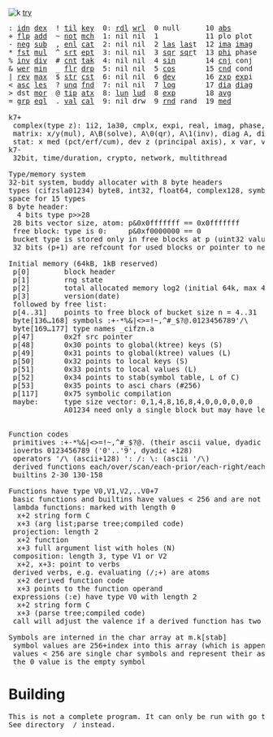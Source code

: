 ![k](https://ktye.github.io/k32.png) [try](https://ktye.github.io)
<pre>: <a href="../../blob/master/k.go#L802">idn</a> <a href="../../blob/master/k.go#L488">dex</a>  ! <a href="../../blob/master/k.go#L1114">til</a> <a href="../../blob/master/k.go#L2777">key</a>  0: <a href="../../blob/master/k.go#L4521">rdl</a> <a href="../../blob/master/k.go#L4525">wrl</a>  0 null      10 <a href="../../blob/master/k.go#L2563">abs</a>        20 <a href="../../blob/master/k.go#L6354">med</a>  130 ... in      140 <a href="../../blob/master/k.go#L6249">mvg</a> <a href="../../blob/master/k.go#L6218">avg</a>
+ <a href="../../blob/master/k.go#L803">flp</a> <a href="../../blob/master/k.go#L2724">add</a>  ~ <a href="../../blob/master/k.go#L1208">not</a> <a href="../../blob/master/k.go#L2816">mch</a>  1: nil nil  1           11 plo plot   21 <a href="../../blob/master/k.go#L6149">vri</a>  131 ... within  141 <a href="../../blob/master/k.go#L6366">pct</a> <a href="../../blob/master/k.go#L6354">med</a>
- <a href="../../blob/master/k.go#L842">neg</a> <a href="../../blob/master/k.go#L2725">sub</a>  , <a href="../../blob/master/k.go#L1233">enl</a> <a href="../../blob/master/k.go#L2860">cat</a>  2: nil nil  2 <a href="../../blob/master/k.go#L881">las</a> <a href="../../blob/master/k.go#L881">las</a>t  12 <a href="../../blob/master/k.go#L2578">ima</a> <a href="../../blob/master/k.go#L2578">ima</a>g   22 <a href="../../blob/master/k.go#L5544">prm</a>  132 <a href="../../blob/master/k.go#L4786">bin</a>         142 <a href="../../blob/master/k.go#L6170">cov</a> var
* <a href="../../blob/master/k.go#L845">fst</a> <a href="../../blob/master/k.go#L2726">mul</a>  ^ <a href="../../blob/master/k.go#L1256">srt</a> <a href="../../blob/master/k.go#L2998">ept</a>  3: nil nil  3 <a href="../../blob/master/k.go#L2554">sqr</a> <a href="../../blob/master/k.go#L2554">sqr</a>t  13 <a href="../../blob/master/k.go#L2579">phi</a> phase          133 ... like
% <a href="../../blob/master/k.go#L911">inv</a> <a href="../../blob/master/k.go#L2727">div</a>  # <a href="../../blob/master/k.go#L1274">cnt</a> <a href="../../blob/master/k.go#L3033">tak</a>  4: nil nil  4 <a href="../../blob/master/k.go#L2557">sin</a>       14 <a href="../../blob/master/k.go#L2607">cnj</a> conj           134              '  <a href="../../blob/master/k.go#L3994">ech</a> <a href="../../blob/master/k.go#L4051">ecd</a>
& <a href="../../blob/master/k.go#L914">wer</a> <a href="../../blob/master/k.go#L2728">min</a>  _ <a href="../../blob/master/k.go#L1282">flr</a> <a href="../../blob/master/k.go#L3134">drp</a>  5: nil nil  5 <a href="../../blob/master/k.go#L2560">cos</a>       15 <a href="../../blob/master/k.go#L5880">cnd</a> cond           135 <a href="../../blob/master/k.go#L2733">lgn</a> <a href="../../blob/master/k.go#L2571">log</a>      /  <a href="../../blob/master/k.go#L4191">ovr</a> <a href="../../blob/master/k.go#L4333">ovi</a>
| <a href="../../blob/master/k.go#L940">rev</a> <a href="../../blob/master/k.go#L2729">max</a>  $ <a href="../../blob/master/k.go#L1307">str</a> <a href="../../blob/master/k.go#L3255">cst</a>  6: nil nil  6 <a href="../../blob/master/k.go#L6123">dev</a>       16 <a href="../../blob/master/k.go#L2665">zxp</a> <a href="../../blob/master/k.go#L2574">exp</a>i           136 <a href="../../blob/master/k.go#L2736">pow</a> <a href="../../blob/master/k.go#L2574">exp</a>      \  <a href="../../blob/master/k.go#L4252">scn</a> <a href="../../blob/master/k.go#L4379">sci</a>
< <a href="../../blob/master/k.go#L971">asc</a> <a href="../../blob/master/k.go#L2730">les</a>  ? <a href="../../blob/master/k.go#L1404">unq</a> <a href="../../blob/master/k.go#L3363">fnd</a>  7: nil nil  7 <a href="../../blob/master/k.go#L2571">log</a>       17 <a href="../../blob/master/k.go#L1183">dia</a> <a href="../../blob/master/k.go#L1183">dia</a>g           137 <a href="../../blob/master/k.go#L5581">rol</a> rand     ': <a href="../../blob/master/k.go#L4086">ecp</a> <a href="../../blob/master/k.go#L4143">epi</a>
> dst <a href="../../blob/master/k.go#L2731">mor</a>  @ <a href="../../blob/master/k.go#L1423">tip</a> <a href="../../blob/master/k.go#L3443">atx</a>  8: <a href="../../blob/master/k.go#L4532">lun</a> <a href="../../blob/master/k.go#L4537">lud</a>  8 <a href="../../blob/master/k.go#L2574">exp</a>       18 <a href="../../blob/master/k.go#L6218">avg</a>                138 <a href="../../blob/master/k.go#L6046">mkz</a> cmplx    /: <a href="../../blob/master/k.go#L4677">jon</a> <a href="../../blob/master/k.go#L4163">ecr</a>
= <a href="../../blob/master/k.go#L1087">grp</a> <a href="../../blob/master/k.go#L2732">eql</a>  . <a href="../../blob/master/k.go#L1434">val</a> <a href="../../blob/master/k.go#L3761">cal</a>  9: nil drw  9 <a href="../../blob/master/k.go#L5643">rnd</a> rand  19 <a href="../../blob/master/k.go#L6354">med</a>                139 <a href="../../blob/master/k.go#L3411">fns</a> find     \: <a href="../../blob/master/k.go#L4644">spl</a> <a href="../../blob/master/k.go#L4177">ecl</a>

k7+
 complex(type z): 1i2, 1a30, cmplx, expi, real, imag, phase, conj, rand 3i(binormal)
 matrix: x/y(mul), A\B(solve), A\0(qr), A\1(inv), diag A, diag v, norm, cond
 stat: x med (pct/erf/cum), dev z (principal axis), x var, var z (cov), x avg (cum/win/exp)
k7-
 32bit, time/duration, crypto, network, multithread
 
Type/memory system
32-bit system, buddy allocater with 8 byte headers
types (cifzsla01234) byte8, int32, float64, complex128, symbol64, list32, dict64, funcs
space for 15 types
8 byte header:
  4 bits type p>>28
 28 bits vector size, atom: p&0x0fffffff == 0x0fffffff
 free block: type is 0:     p&0xf0000000 == 0
 bucket type is stored only in free blocks at p (uint32 value)
 32 bits (p+1) are refcount for used blocks or pointer to next free

Initial memory (64kB, 1kB reserved)
 p[0]        block header
 p[1]        rng state
 p[2]        total allocated memory log2 (initial 64k, max 4G) uint32
 p[3]        version(date)
 followed by free list:
 p[4..31]    points to free block of bucket size n = 4..31
 byte[136…168] symbols :+-*%&|<>=!~,^#_$?@.0123456789'/\
 byte[169…177] type names _cifzn.a
 p[47]       0x2f src pointer
 p[48]       0x30 points to global(ktree) keys (S)
 p[49]       0x31 points to global(ktree) values (L)
 p[50]       0x32 points to local keys (S)
 p[51]       0x33 points to local values (L)
 p[52]       0x34 points to stab(symbol table, L of C)
 p[53]       0x35 points to asci chars (#256)
 p[117]      0x75 symbolic compilation
 maybe:      type size vector: 0,1,4,8,16,8,4,0,0,0,0,0,0
             A01234 need only a single block but may have length>0
	     
	     
Function codes
 primitives :+-*%&|<>=!~,^#_$?@. (their ascii value, dyadic +128)
 ioverbs 0123456789 ('0'..'9', dyadic +128)
 operators '/\ (ascii+128) ': /: \: (ascii '/\)
 derived functions each/over/scan/each-prior/each-right/each-left: ascii ([{)]}, +128
 builtins 2-30 130-158 

Functions have type V0,V1,V2,..V0+7
 basic functions and builtins have values < 256 and are not stored in the memory system
 lambda functions: marked with length 0
  x+2 string form C
  x+3 (arg list;parse tree;compiled code)
 projection: length 2
  x+2 function
  x+3 full argument list with holes (N)
 composition: length 3, type V1 or V2
  x+2, x+3: point to verbs
 derived verbs, e.g. evaluating (/;+) are atoms
  x+2 derived function code
  x+3 points to the function operand
 expressions (:e) have type V0 with length 2
  x+2 string form C
  x+3 (parse tree;compiled code)
 call will adjust the valence if a derived function has two arguments
 
Symbols are interned in the char array at m.k[stab]
 symbol values are 256+index into this array (which is append only)
 values < 256 are single char symbols and represent their ascii value
 the 0 value is the empty symbol
</pre>

# Building
<pre>
This is not a complete program. It can only be run with go test.
See directory _/ instead.
</pre>
